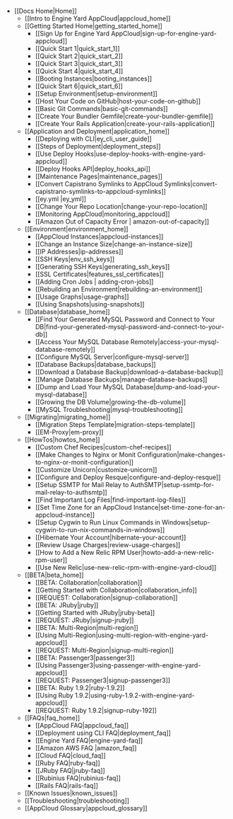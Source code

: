 * [[Docs Home|Home]]
  * [[Intro to Engine Yard AppCloud|appcloud_home]]  
  * [[Getting Started Home|getting_started_home]]
    * [[Sign Up for Engine Yard AppCloud|sign-up-for-engine-yard-appcloud]]
    * [[Quick Start 1|quick_start_1]]
    * [[Quick Start 2|quick_start_2]]
    * [[Quick Start 3|quick_start_3]]
    * [[Quick Start 4|quick_start_4]]
    * [[Booting Instances|booting_instances]]
    * [[Quick Start 6|quick_start_6]]
    * [[Setup Environment|setup-environment]]
    * [[Host Your Code on GitHub|host-your-code-on-github]]
    * [[Basic Git Commands|basic-git-commands]]
    * [[Create Your Bundler Gemfile|create-your-bundler-gemfile]]
    * [[Create Your Rails Application|create-your-rails-application]]
  * [[Application and Deployment|application_home]]
    * [[Deploying with CLI|ey_cli_user_guide]]
    * [[Steps of Deployment|deployment_steps]]
    * [[Use Deploy Hooks|use-deploy-hooks-with-engine-yard-appcloud]]
    * [[Deploy Hooks API|deploy_hooks_api]]
    * [[Maintenance Pages|maintenance_pages]]
    * [[Convert Capistrano Symlinks to AppCloud Symlinks|convert-capistrano-symlinks-to-appcloud-symlinks]]
    * [[ey.yml |ey_yml]]
    * [[Change Your Repo Location|change-your-repo-location]]
    * [[Monitoring AppCloud|monitoring_appcloud]]
    * [[Amazon Out of Capacity Error | amazon-out-of-capacity]]
  * [[Environment|environment_home]]
    * [[AppCloud Instances|appcloud-instances]]
    * [[Change an Instance Size|change-an-instance-size]]
    * [[IP Addresses|ip-addresses]]
    * [[SSH Keys|env_ssh_keys]]
    * [[Generating SSH Keys|generating_ssh_keys]]
    * [[SSL Certificates|features_ssl_certificates]]
    * [[Adding Cron Jobs | adding-cron-jobs]]
    * [[Rebuilding an Environment|rebuilding-an-environment]]
    * [[Usage Graphs|usage-graphs]]
    * [[Using Snapshots|using-snapshots]]
  * [[Database|database_home]]
    * [[Find Your Generated MySQL Password and Connect to Your DB|find-your-generated-mysql-password-and-connect-to-your-db]]
    * [[Access Your MySQL Database Remotely|access-your-mysql-database-remotely]]
    * [[Configure MySQL Server|configure-mysql-server]]
    * [[Database Backups|database_backups]]
    * [[Download a Database Backup|download-a-database-backup]]
    * [[Manage Database Backups|manage-database-backups]]
    * [[Dump and Load Your MySQL Database|dump-and-load-your-mysql-database]]
    * [[Growing the DB Volume|growing-the-db-volume]]
    * [[MySQL Troubleshooting|mysql-troubleshooting]]
  * [[Migrating|migrating_home]]
    * [[Migration Steps Template|migration-steps-template]]
    * [[EM-Proxy|em-proxy]]
  * [[HowTos|howtos_home]]
    * [[Custom Chef Recipes|custom-chef-recipes]]
    * [[Make Changes to Nginx or Monit Configuration|make-changes-to-nginx-or-monit-configuration]]
    * [[Customize Unicorn|customize-unicorn]]
    * [[Configure and Deploy Resque|configure-and-deploy-resque]]
    * [[Setup SSMTP for Mail Relay to AuthSMTP|setup-ssmtp-for-mail-relay-to-authsmtp]]
    * [[Find Important Log Files|find-important-log-files]]
    * [[Set Time Zone for an AppCloud Instance|set-time-zone-for-an-appcloud-instance]]
    * [[Setup Cygwin to Run Linux Commands in Windows|setup-cygwin-to-run-nix-commands-in-windows]]
    * [[Hibernate Your Account|hibernate-your-account]]
    * [[Review Usage Charges|review-usage-charges]]
    * [[How to Add a New Relic RPM User|howto-add-a-new-relic-rpm-user]]
    * [[Use New Relic|use-new-relic-rpm-with-engine-yard-cloud]]
  * [[BETA|beta_home]]
    * [[BETA: Collaboration|collaboration]]
    * [[Getting Started with Collaboration|collaboration_info]]
    * [[REQUEST: Collaboration|signup-collaboration]]
    * [[BETA: JRuby|jruby]]
    * [[Getting Started with JRuby|jruby-beta]]
    * [[REQUEST: JRuby|signup-jruby]]
    * [[BETA: Multi-Region|multi-region]]
    * [[Using Multi-Region|using-multi-region-with-engine-yard-appcloud]]
    * [[REQUEST: Multi-Region|signup-multi-region]]
    * [[BETA: Passenger3|passenger3]]
    * [[Using Passenger3|using-passenger-with-engine-yard-appcloud]]
    * [[REQUEST: Passenger3|signup-passenger3]]
    * [[BETA: Ruby 1.9.2|ruby-1.9.2]]
    * [[Using Ruby 1.9.2|using-ruby-1.9.2-with-engine-yard-appcloud]]    
    * [[REQUEST: Ruby 1.9.2|signup-ruby-192]]                           
  * [[FAQs|faq_home]]
    * [[AppCloud FAQ|appcloud_faq]]
    * [[Deployment using CLI FAQ|deployment_faq]]
    * [[Engine Yard FAQ|engine-yard-faq]]
    * [[Amazon AWS FAQ |amazon_faq]]
    * [[Cloud FAQ|cloud_faq]]
    * [[Ruby FAQ|ruby-faq]]
    * [[JRuby FAQ|jruby-faq]]
    * [[Rubinius FAQ|rubinius-faq]]
    * [[Rails FAQ|rails-faq]]
  * [[Known Issues|known_issues]]
  * [[Troubleshooting|troubleshooting]]
  * [[AppCloud Glossary|appcloud_glossary]]
